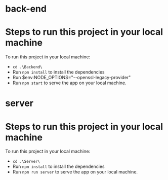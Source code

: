 # back-end
# Steps to run this project in your local machine

To run this project in your local machine:

- `cd .\Backend\`
- Run `npm install` to install the dependencies
- Run $env:NODE_OPTIONS="--openssl-legacy-provider"
- Run `npm start` to serve the app on your local machine.

# server
# Steps to run this project in your local machine
To run this project in your local machine:

- `cd .\Server\`
- Run `npm install` to install the dependencies
- Run `npm run server` to serve the app on your local machine.

